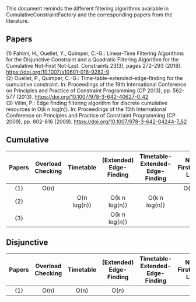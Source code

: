 This document reminds the different filtering algorithms available in CumulativeConstraintFactory and the corresponding papers from the literature.

## Papers

(1) Fahimi, H., Ouellet, Y., Quimper, C.-G.: Linear-Time Filtering Algorithms for the Disjunctive Constraint and a Quadratic Filtering Algorithm for the Cumulative Not-First Not-Last. Constraints 23(3), pages 272–293 (2018). https://doi.org/10.1007/s10601-018-9282-9  
(2) Ouellet, P., Quimper, C.-G.: Time-table-extended-edge-finding for the cumulative constraint. In: Proceedings of the 19th International Conference on Principles and Practice of Constraint Programming (CP 2013), pp. 562-577 (2013). https://doi.org/10.1007/978-3-642-40627-0_42  
(3) Vilim, P.: Edge finding filtering algorithm for discrete cumulative resources in O(k n log(n)). In: Proceedings of the 15th International Conference on Principles and Practice of Constraint Programming (CP 2009), pp. 802-816 (2009). https://doi.org/10.1007/978-3-642-04244-7_62  

## Cumulative

| Papers | Overload Checking |  Timetable  | (Extended) Edge-Finding | Timetable-Extended-Edge-Finding | Not-First/Not-Last | Energetic Reasoning |
|:------:|:-----------------:|:-----------:|:-----------------------:|:-------------------------------:|:------------------:|:-------------------:|
|   (1)  |        O(n)       |             |                         |                                 |       O(n²))       |                     |
|   (2)  |                   | O(n log(n)) |      O(k n log(n))      |          O(k n log(n))          |                    |                     |
|   (3)  |                   |             |      O(k n log(n))      |                                 |                    |                     |


## Disjunctive

| Papers | Overload Checking |  Timetable  | (Extended) Edge-Finding | Timetable-Extended-Edge-Finding | Not-First/Not-Last | Energetic Reasoning |
|:------:|:-----------------:|:-----------:|:-----------------------:|:-------------------------------:|:------------------:|:-------------------:|
|   (1)  |        O(n)       |     O(n)    |           O(n)          |                                 |                    |                     |
